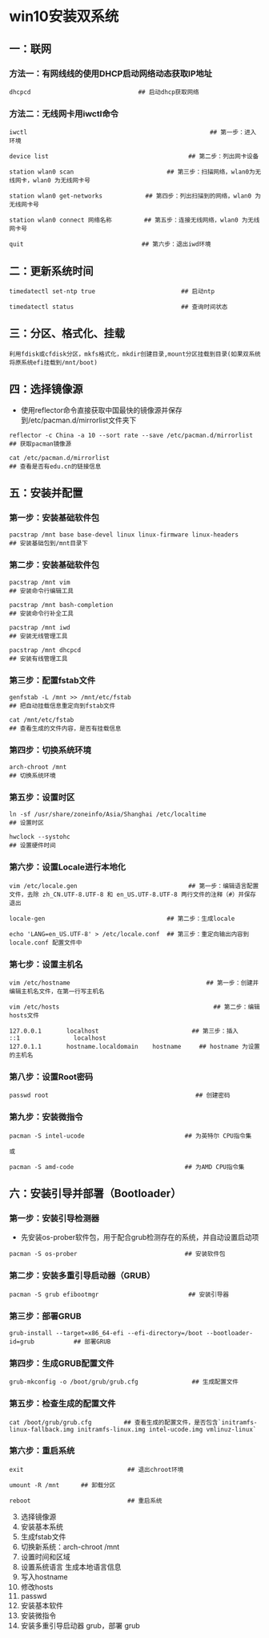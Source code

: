 # win10安装双系统

## 一：联网
### 方法一：有网线线的使用DHCP启动网络动态获取IP地址
```
dhcpcd								## 启动dhcp获取网络
```
### 方法二：无线网卡用iwctl命令
```
iwctl										            ## 第一步：进入环境

device list								          ## 第二步：列出网卡设备

station wlan0 scan					        ## 第三步：扫描网络，wlan0为无线网卡，wlan0 为无线网卡号

station wlan0 get-networks		      ## 第四步：列出扫描到的网络，wlan0 为无线网卡号

station wlan0 connect 网络名称		   ## 第五步：连接无线网络，wlan0 为无线网卡号

quit                                 ## 第六步：退出iwd环境

```

## 二：更新系统时间
```
timedatectl set-ntp true						## 启动ntp
 
timedatectl status							   	## 查询时间状态

```


## 三：分区、格式化、挂载
```
利用fdisk或cfdisk分区，mkfs格式化，mkdir创建目录,mount分区挂载到目录(如果双系统将原系统efi挂载到/mnt/boot)
```


## 四：选择镜像源

- 使用reflector命令直接获取中国最快的镜像源并保存到/etc/pacman.d/mirrorlist文件夹下 
```
reflector -c China -a 10 --sort rate --save /etc/pacman.d/mirrorlist	     	## 获取pacman镜像源

cat /etc/pacman.d/mirrorlist				                                        ## 查看是否有edu.cn的链接信息

```


## 五：安装并配置  

### 第一步：安装基础软件包
```
pacstrap /mnt base base-devel linux linux-firmware linux-headers				## 安装基础包到/mnt目录下
```

### 第二步：安装基础软件包
```
pacstrap /mnt vim                                                          ## 安装命令行编辑工具

pacstrap /mnt bash-completion                                               ## 安装命令行补全工具

pacstrap /mnt iwd                                                          ## 安装无线管理工具

pacstrap /mnt dhcpcd                                                       ## 安装有线管理工具  
```

### 第三步：配置fstab文件
```
genfstab -L /mnt >> /mnt/etc/fstab				                        ## 把自动挂载信息重定向到fstab文件

cat /mnt/etc/fstab											                          ## 查看生成的文件内容，是否有挂载信息
```

### 第四步：切换系统环境
```
arch-chroot /mnt														## 切换系统环境
```

### 第五步：设置时区
```
ln -sf /usr/share/zoneinfo/Asia/Shanghai /etc/localtime				    ## 设置时区

hwclock --systohc		                                              ## 设置硬件时间
```

### 第六步：设置Locale进行本地化
```
vim /etc/locale.gen				                  ## 第一步：编辑语言配置文件，去除 zh_CN.UTF-8.UTF-8 和 en_US.UTF-8.UTF-8 两行文件的注释（#）并保存退出

locale-gen                                  ## 第二步：生成locale

echo 'LANG=en_US.UTF-8' > /etc/locale.conf  ## 第三步：重定向输出内容到locale.conf 配置文件中
```

### 第七步：设置主机名
```
vim /etc/hostname				                       ## 第一步：创建并编辑主机名文件，在第一行写主机名

vim /etc/hosts						                     ## 第二步：编辑hosts文件

127.0.0.1		localhost                          ## 第三步：插入
::1				  localhost
127.0.1.1		hostname.localdomain	hostname     ## hostname 为设置的主机名
```

### 第八步：设置Root密码
```
passwd root					                        ## 创建密码
```

### 第九步：安装微指令
```
pacman -S intel-ucode                            ## 为英特尔 CPU指令集

或

pacman -S amd-code                               ## 为AMD CPU指令集
```


## 六：安装引导并部署（Bootloader）
### 第一步：安装引导检测器
- 先安装os-prober软件包，用于配合grub检测存在的系统，并自动设置启动项  
```
pacman -S os-prober                              ## 安装软件包
```

### 第二步：安装多重引导启动器（GRUB）
```
pacman -S grub efibootmgr                         ## 安装引导器
```

### 第三步：部署GRUB
```
grub-install --target=x86_64-efi --efi-directory=/boot --bootloader-id=grub           ## 部署GRUB 
```

### 第四步：生成GRUB配置文件
```
grub-mkconfig -o /boot/grub/grub.cfg               ## 生成配置文件
```

### 第五步：检查生成的配置文件
```
cat /boot/grub/grub.cfg         ## 查看生成的配置文件，是否包含`initramfs-linux-fallback.img initramfs-linux.img intel-ucode.img vmlinuz-linux`
```

### 第六步：重启系统
```
exit					         ## 退出chroot环境

umount -R /mnt		## 卸载分区

reboot							 ## 重启系统
```






3. 选择镜像源
4. 安装基本系统
5. 生成fstab文件
6. 切换新系统：arch-chroot /mnt
7. 设置时间和区域
8. 设置系统语言 生成本地语言信息
9. 写入hostname
10. 修改hosts
11. passwd
12. 安装基本软件
13. 安装微指令
14. 安装多重引导启动器 grub，部署 grub
